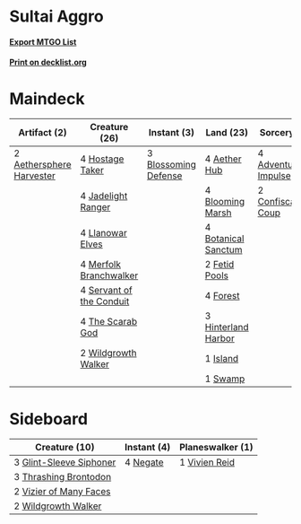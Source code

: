 # Sultai Aggro

#### [Export MTGO List](../collection/Sultai%20Aggro/Sultai%20Aggro.txt)
#### [Print on decklist.org](http://decklist.org/?deckmain=4%09Adventurous%20Impulse%0A4%09Aether%20Hub%0A2%09Aethersphere%20Harvester%0A4%09Blooming%20Marsh%0A3%09Blossoming%20Defense%0A4%09Botanical%20Sanctum%0A2%09Confiscation%20Coup%0A2%09Fetid%20Pools%0A4%09Forest%0A3%09Hinterland%20Harbor%0A4%09Hostage%20Taker%0A1%09Island%0A4%09Jadelight%20Ranger%0A4%09Llanowar%20Elves%0A4%09Merfolk%20Branchwalker%0A4%09Servant%20of%20the%20Conduit%0A1%09Swamp%0A4%09The%20Scarab%20God%0A2%09Wildgrowth%20Walker&deckside=3%09Glint-Sleeve%20Siphoner%0A4%09Negate%0A3%09Thrashing%20Brontodon%0A1%09Vivien%20Reid%0A2%09Vizier%20of%20Many%20Faces%0A2%09Wildgrowth%20Walker)
# Maindeck

|                                           Artifact (2)                                            |                                           Creature (26)                                           |                                          Instant (3)                                          |                                          Land (23)                                           |                                          Sorcery (6)                                           |
|---------------------------------------------------------------------------------------------------|---------------------------------------------------------------------------------------------------|-----------------------------------------------------------------------------------------------|----------------------------------------------------------------------------------------------|------------------------------------------------------------------------------------------------|
|2 [Aethersphere Harvester](http://gatherer.wizards.com/Pages/Card/Details.aspx?multiverseid=423809)|4 [Hostage Taker](http://gatherer.wizards.com/Pages/Card/Details.aspx?multiverseid=435379)         |3 [Blossoming Defense](http://gatherer.wizards.com/Pages/Card/Details.aspx?multiverseid=417719)|4 [Aether Hub](http://gatherer.wizards.com/Pages/Card/Details.aspx?multiverseid=417815)       |4 [Adventurous Impulse](http://gatherer.wizards.com/Pages/Card/Details.aspx?multiverseid=443041)|
|                                                                                                   |4 [Jadelight Ranger](http://gatherer.wizards.com/Pages/Card/Details.aspx?multiverseid=439793)      |                                                                                               |4 [Blooming Marsh](http://gatherer.wizards.com/Pages/Card/Details.aspx?multiverseid=417816)   |2 [Confiscation Coup](http://gatherer.wizards.com/Pages/Card/Details.aspx?multiverseid=417614)  |
|                                                                                                   |4 [Llanowar Elves](http://gatherer.wizards.com/Pages/Card/Details.aspx?multiverseid=413717)        |                                                                                               |4 [Botanical Sanctum](http://gatherer.wizards.com/Pages/Card/Details.aspx?multiverseid=417817)|                                                                                                |
|                                                                                                   |4 [Merfolk Branchwalker](http://gatherer.wizards.com/Pages/Card/Details.aspx?multiverseid=435353)  |                                                                                               |2 [Fetid Pools](http://gatherer.wizards.com/Pages/Card/Details.aspx?multiverseid=426945)      |                                                                                                |
|                                                                                                   |4 [Servant of the Conduit](http://gatherer.wizards.com/Pages/Card/Details.aspx?multiverseid=417742)|                                                                                               |4 [Forest](http://gatherer.wizards.com/Pages/Card/Details.aspx?multiverseid=439605)           |                                                                                                |
|                                                                                                   |4 [The Scarab God](http://gatherer.wizards.com/Pages/Card/Details.aspx?multiverseid=430688)        |                                                                                               |3 [Hinterland Harbor](http://gatherer.wizards.com/Pages/Card/Details.aspx?multiverseid=241988)|                                                                                                |
|                                                                                                   |2 [Wildgrowth Walker](http://gatherer.wizards.com/Pages/Card/Details.aspx?multiverseid=435372)     |                                                                                               |1 [Island](http://gatherer.wizards.com/Pages/Card/Details.aspx?multiverseid=439602)           |                                                                                                |
|                                                                                                   |                                                                                                   |                                                                                               |1 [Swamp](http://gatherer.wizards.com/Pages/Card/Details.aspx?multiverseid=439603)            |                                                                                                |


# Sideboard

|                                          Creature (10)                                           |                                    Instant (4)                                    |                                    Planeswalker (1)                                    |
|--------------------------------------------------------------------------------------------------|-----------------------------------------------------------------------------------|----------------------------------------------------------------------------------------|
|3 [Glint-Sleeve Siphoner](http://gatherer.wizards.com/Pages/Card/Details.aspx?multiverseid=423729)|4 [Negate](http://gatherer.wizards.com/Pages/Card/Details.aspx?multiverseid=447135)|1 [Vivien Reid](http://gatherer.wizards.com/Pages/Card/Details.aspx?multiverseid=447344)|
|3 [Thrashing Brontodon](http://gatherer.wizards.com/Pages/Card/Details.aspx?multiverseid=439805)  |                                                                                   |                                                                                        |
|2 [Vizier of Many Faces](http://gatherer.wizards.com/Pages/Card/Details.aspx?multiverseid=426776) |                                                                                   |                                                                                        |
|2 [Wildgrowth Walker](http://gatherer.wizards.com/Pages/Card/Details.aspx?multiverseid=435372)    |                                                                                   |                                                                                        |

